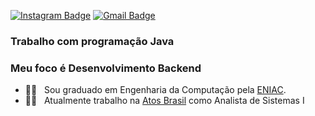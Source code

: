 

 [![Instagram Badge](https://img.shields.io/badge/-Instagram-blue?style=flat-square&logo=Instagram&logoColor=white&link=https://instagram.com/marcsalexandr?igshid=1o9uhlz6bqs4s)](https://instagram.com/marcos-barbosa-0a95b346?igshid=1o9uhlz6bqs4s) 
[![Gmail Badge](https://img.shields.io/badge/-marcsalexandr@gmail.com-6633cc?style=flat-square&logo=Gmail&logoColor=white&link=mailto:marcsalexandr@gmail.com)](mailto:marcsalexandr@gmail.com)

### Trabalho com programação Java 
### Meu foco é Desenvolvimento Backend 

- 👨‍🎓  &nbsp; Sou graduado em Engenharia da Computação pela [ENIAC](https://www.eniac.com.br/).
- 👨‍💻 &nbsp; Atualmente trabalho na [Atos Brasil](http://www.atos.net/) como Analista de Sistemas I
